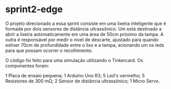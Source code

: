 # sprint2-edge
O projeto direcionado a essa sprint consiste em uma lixeira inteligente que é formada por dois sensores de distância ultrassônico. Um está destinado a abrir a lixeira automaticamente em uma área de 50cm próximo da tampa. A outra é responsável por medir o nível de descarte, ajustado para quando estiver 70cm de profundidade entre o lixo e a tampa, acionando um os leds para que possam ocorrer o recolhimento.
 
O código foi feito para uma simulação utilizando o Tinkercard. Os componentes foram:

1 Placa de ensaio pequena;
1 Arduíno Uno R3;
5 Led's vermelho;
5 Resistores de 300 mΩ;
2 Sensor de distância ultrassônico;
1 Micro Servo.
